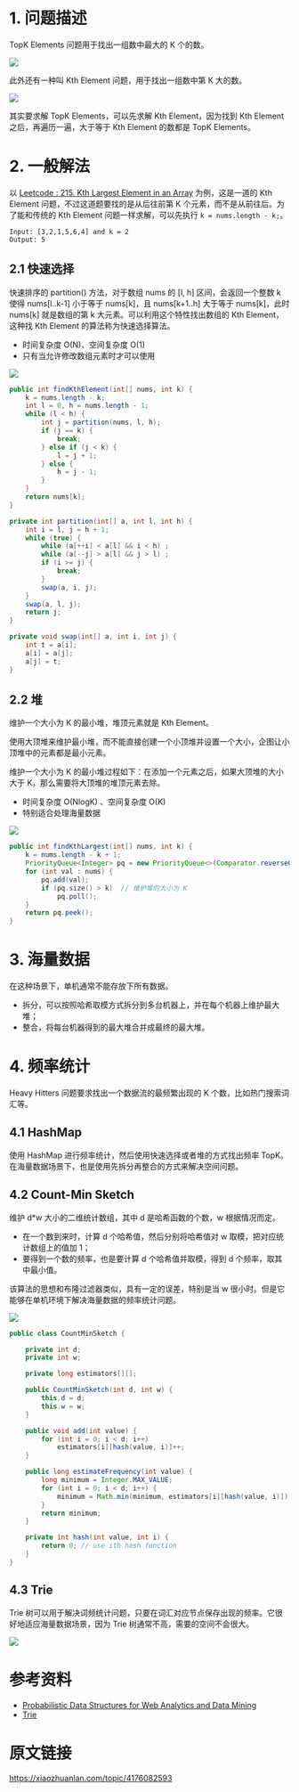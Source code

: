 # 1. 问题描述

TopK Elements 问题用于找出一组数中最大的 K 个的数。

![](https://diycode.b0.upaiyun.com/photo/2019/e96d0bc52e3a0b38fc5f3976ca78e6b3.png)

此外还有一种叫 Kth Element 问题，用于找出一组数中第 K 大的数。

![](https://diycode.b0.upaiyun.com/photo/2019/54a40d9e1d1d4e058d2e633de10523eb.png)


其实要求解 TopK Elements，可以先求解 Kth Element，因为找到  Kth Element 之后，再遍历一遍，大于等于 Kth Element 的数都是 TopK Elements。

# 2. 一般解法

以 [Leetcode : 215. Kth Largest Element in an Array](https://leetcode.com/problems/kth-largest-element-in-an-array/description/) 为例，这是一道的 Kth Element 问题，不过这道题要找的是从后往前第 K 个元素，而不是从前往后。为了能和传统的 Kth Element 问题一样求解，可以先执行 `k = nums.length - k;`。

```
Input: [3,2,1,5,6,4] and k = 2
Output: 5
```

## 2.1 快速选择

快速排序的 partition() 方法，对于数组 nums 的 [l, h] 区间，会返回一个整数 k 使得 nums[l..k-1] 小于等于 nums[k]，且 nums[k+1..h] 大于等于 nums[k]，此时 nums[k] 就是数组的第 k 大元素。可以利用这个特性找出数组的 Kth Element，这种找 Kth Element 的算法称为快速选择算法。

- 时间复杂度 O(N)、空间复杂度 O(1)
- 只有当允许修改数组元素时才可以使用

![](https://diycode.b0.upaiyun.com/photo/2019/9b146e139d04105c8aeda8dce65dcf6f.png)

```java
public int findKthElement(int[] nums, int k) {
    k = nums.length - k;
    int l = 0, h = nums.length - 1;
    while (l < h) {
        int j = partition(nums, l, h);
        if (j == k) {
            break;
        } else if (j < k) {
            l = j + 1;
        } else {
            h = j - 1;
        }
    }
    return nums[k];
}

private int partition(int[] a, int l, int h) {
    int i = l, j = h + 1;
    while (true) {
        while (a[++i] < a[l] && i < h) ;
        while (a[--j] > a[l] && j > l) ;
        if (i >= j) {
            break;
        }
        swap(a, i, j);
    }
    swap(a, l, j);
    return j;
}

private void swap(int[] a, int i, int j) {
    int t = a[i];
    a[i] = a[j];
    a[j] = t;
}
```

## 2.2 堆

维护一个大小为 K 的最小堆，堆顶元素就是 Kth Element。

使用大顶堆来维护最小堆，而不能直接创建一个小顶堆并设置一个大小，企图让小顶堆中的元素都是最小元素。

维护一个大小为 K 的最小堆过程如下：在添加一个元素之后，如果大顶堆的大小大于 K，那么需要将大顶堆的堆顶元素去除。

- 时间复杂度 O(NlogK) 、空间复杂度 O(K)
- 特别适合处理海量数据

![](https://diycode.b0.upaiyun.com/photo/2019/0a94de372b0d665417844751e00c24c3.gif)

```java
public int findKthLargest(int[] nums, int k) {
    k = nums.length - k + 1;
    PriorityQueue<Integer> pq = new PriorityQueue<>(Comparator.reverseOrder()); // 大顶堆
    for (int val : nums) {
        pq.add(val);
        if (pq.size() > k)  // 维护堆的大小为 K
            pq.poll();
    }
    return pq.peek();
}
```

# 3. 海量数据

在这种场景下，单机通常不能存放下所有数据。

- 拆分，可以按照哈希取模方式拆分到多台机器上，并在每个机器上维护最大堆；
- 整合，将每台机器得到的最大堆合并成最终的最大堆。

# 4. 频率统计

Heavy Hitters 问题要求找出一个数据流的最频繁出现的 K 个数，比如热门搜索词汇等。

## 4.1 HashMap

使用 HashMap 进行频率统计，然后使用快速选择或者堆的方式找出频率 TopK。在海量数据场景下，也是使用先拆分再整合的方式来解决空间问题。

## 4.2 Count-Min Sketch

维护 d*w 大小的二维统计数组，其中 d 是哈希函数的个数，w 根据情况而定。

- 在一个数到来时，计算 d 个哈希值，然后分别将哈希值对 w 取模，把对应统计数组上的值加 1；
- 要得到一个数的频率，也是要计算 d 个哈希值并取模，得到 d 个频率，取其中最小值。

该算法的思想和布隆过滤器类似，具有一定的误差，特别是当 w 很小时。但是它能够在单机环境下解决海量数据的频率统计问题。

![](https://diycode.b0.upaiyun.com/photo/2019/ed3d9d4116c85d555b2b00cdd35c223a.png)

```java
public class CountMinSketch {

    private int d;
    private int w;

    private long estimators[][];

    public CountMinSketch(int d, int w) {
        this.d = d;
        this.w = w;
    }

    public void add(int value) {
        for (int i = 0; i < d; i++)
            estimators[i][hash(value, i)]++;
    }

    public long estimateFrequency(int value) {
        long minimum = Integer.MAX_VALUE;
        for (int i = 0; i < d; i++) {
            minimum = Math.min(minimum, estimators[i][hash(value, i)]);
        }
        return minimum;
    }

    private int hash(int value, int i) {
        return 0; // use ith hash function
    }
}
```

## 4.3 Trie

Trie 树可以用于解决词频统计问题，只要在词汇对应节点保存出现的频率。它很好地适应海量数据场景，因为 Trie 树通常不高，需要的空间不会很大。

![](https://diycode.b0.upaiyun.com/photo/2019/e50b2538722fa4dde6f91b7ece4db0e7.png)

# 参考资料

- [Probabilistic Data Structures for Web Analytics and Data Mining](https://dirtysalt.github.io/html/probabilistic-data-structures-for-web-analytics-and-data-mining.html)
- [Trie](https://zh.wikipedia.org/wiki/Trie)

# 原文链接

https://xiaozhuanlan.com/topic/4176082593